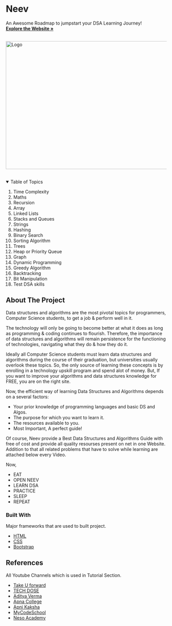 # Neev




<!-- PROJECT LOGO -->

<p align="center">

  <p align="left">
    An Awesome Roadmap to jumpstart your DSA Learning Journey!
    <br />
    <a href="https://yashbodhe.github.io/Neev/"><strong>Explore the Website »</strong></a>
    <br />
    <br />
  </p>
  
  <img src="https://s3.amazonaws.com/coursesity-blog/2020/07/data-structure-algorithm-courses.png" alt="Logo" width="800" height="400">
  

</p>
<br />


<!-- TABLE OF CONTENTS -->
<details open="open">
  <summary>Table of Topics</summary>
  <ol>
    <li>Time Complexity</li>
    <li>Maths</li>
    <li>Recursion</li>
    <li>Array</li>
    <li>Linked Lists</li>
    <li>Stacks and Queues</li>
    <li>Strings</li>
    <li>Hashing</li>
    <li>Binary Search</li>
    <li>Sorting Algorithm</li>
    <li>Trees</li>
    <li>Heap or Priority Queue</li>
    <li>Graph</li>
    <li>Dynamic Programming</li>
    <li>Greedy Algorithm</li>
    <li>Backtracking</li>
    <li>Bit Manipulation</li>
    <li>Test DSA skills</li>
   
  </ol>
</details>



<!-- ABOUT THE PROJECT -->
## About The Project


Data structures and algorithms are the most pivotal topics for programmers, Computer Science students, to get a job & perform well in it.

The technology will only be going to become better at what it does as long as programming & coding continues to flourish. Therefore, the importance of data structures
and algorithms will remain persistence for the functioning of technologies, navigating what they do & how they do it.

Ideally all Computer Science students must learn data structures and algorithms during the course of their graduation, but universities usually overlook these topics. So,
the only source of learning these concepts is by enrolling in a technology upskill program and spend alot of money. But, If you want to improve your algorithms and data structures knowledge for FREE, you are on the right site.

Now, the efficient way of learning Data Structures and Algorithms depends on a several factors:
* Your prior knowledge of programming languages and basic DS and Algos.
* The purpose for which you want to learn it.
* The resources available to you.
* Most Important, A perfect guide!

Of course, Neev provide a Best Data Structures and Algorithms Guide with free of cost and provide all quality resourses present on net in one Website. Addition to that all related problems that have to solve while learning are attached below every Video.

Now,
* EAT
* OPEN NEEV
* LEARN DSA
* PRACTICE 
* SLEEP
* REPEAT


### Built With

Major frameworks that are used to built project.
* [HTML](https://developer.mozilla.org/en-US/docs/Web/HTML)
* [CSS](https://developer.mozilla.org/en-US/docs/Web/CSS)
* [Bootstrap](https://getbootstrap.com)

<!-- ACKNOWLEDGEMENTS -->
## References
All Youtube Channels which is used in Tutorial Section.
* [Take U forward](https://www.youtube.com/channel/UCJskGeByzRRSvmOyZOz61ig)
* [TECH DOSE](https://www.youtube.com/channel/UCnxhETjJtTPs37hOZ7vQ88g)
* [Aditya Verma](https://www.youtube.com/c/AdityaVermaTheProgrammingLord)
* [Apna College](https://www.youtube.com/channel/UCBwmMxybNva6P_5VmxjzwqA)
* [Apni Kaksha](https://www.youtube.com/channel/UCF7BExjT2zH_mmyqOB139Dg)
* [MyCodeSchool](https://www.youtube.com/user/mycodeschool)
* [Neso Academy](https://www.youtube.com/user/nesoacademy)


 

